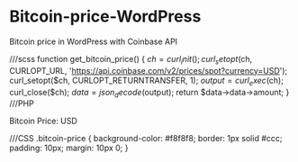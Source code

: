 # Bitcoin-price-WordPress
Bitcoin price in WordPress with Coinbase API

///scss
function get_bitcoin_price() {
  $ch = curl_init();
  curl_setopt($ch, CURLOPT_URL, 'https://api.coinbase.com/v2/prices/spot?currency=USD');
  curl_setopt($ch, CURLOPT_RETURNTRANSFER, 1);
  $output = curl_exec($ch);
  curl_close($ch);
  $data = json_decode($output);
  return $data->data->amount;
}
///PHP
<div class="bitcoin-price">
  <p>Bitcoin Price: <?php echo get_bitcoin_price(); ?> USD</p>
</div>

///CSS
.bitcoin-price {
  background-color: #f8f8f8;
  border: 1px solid #ccc;
  padding: 10px;
  margin: 10px 0;
}
